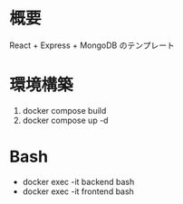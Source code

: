 # 概要

React + Express + MongoDB のテンプレート

# 環境構築

1. docker compose build
2. docker compose up -d

# Bash

- docker exec -it backend bash
- docker exec -it frontend bash
